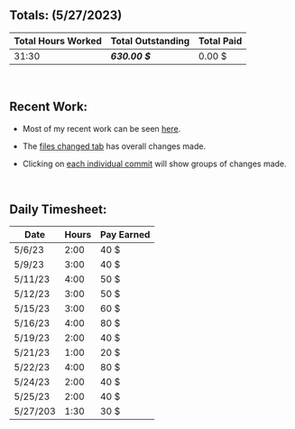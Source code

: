 </br>

## **Totals:** (5/27/2023)
Total Hours Worked | Total Outstanding | Total Paid
 ---|---|---
 31:30 | ***630.00 $*** | 0.00 $

</br>

## **Recent Work:**
- Most of my recent work can be seen [here](https://github.com/Navinate/stairwell-new/pull/8).

- The [files changed tab](https://github.com/Navinate/stairwell-new/pull/8/files) has overall changes made.

- Clicking on [each individual commit](https://github.com/Navinate/stairwell-new/pull/8/commits) will show groups of changes made. 

</br>

## **Daily Timesheet:**
Date| Hours | Pay Earned
---|---|---
5/6/23 | 2:00 | 40 $
5/9/23 | 3:00 | 40 $
5/11/23 | 4:00 | 50 $
5/12/23 | 3:00 | 50 $
5/15/23 | 3:00 | 60 $
5/16/23 | 4:00 | 80 $
5/19/23 | 2:00 | 40 $
5/21/23 | 1:00 | 20 $
5/22/23 | 4:00 | 80 $
5/24/23 | 2:00 | 40 $
5/25/23 | 2:00 | 40 $
5/27/203 | 1:30 | 30 $
